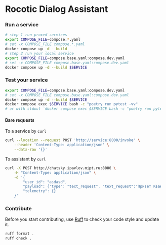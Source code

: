 # Rocotic Dialog Assistant
### Run a service
```bash
# step 1 run proxed services
export COMPOSE_FILE=compose.*.yaml
# set -x COMPOSE_FILE compose.*.yaml
docker compose up -d --build
# step 2 run your local service
export COMPOSE_FILE=compose.base.yaml:compose.dev.yaml
# set -x COMPOSE_FILE compose.base.yaml:compose.dev.yaml
docker compose up -d --build $SERVICE
```

### Test your service

```bash
export COMPOSE_FILE=compose.base.yaml:compose.dev.yaml
# set -x COMPOSE_FILE compose.base.yaml:compose.dev.yaml
docker compose up -d --build $SERVICE
docker compose exec $SERVICE bash -c "poetry run pytest -vv"
# or with stdout `docker compose exec $SERVICE bash -c "poetry run pytest -vv  --capture=tee-sys"`
```



#### Bare requests
To a service by `curl`
```bash
curl --location --request POST 'http://service:8000/invoke' \
    --header 'Content-Type: application/json' \
    --data-raw '{}'
```

To assistant by `curl`
```bash
curl -X POST http://chatsky.ipavlov.mipt.ru:8000 \
    -H "Content-Type: application/json" \
    -d '{
        "user_id": "asdasd",
        "payload": {"type": "text_request", "text_request":"Привет Квант!"},
        "telemetry": {}
    }'
```
### Contribute

Before you start contributing, use [Ruff](https://github.com/charliermarsh/ruff) to check your code style  and update it.
```bash
ruff format .
ruff check .
```

